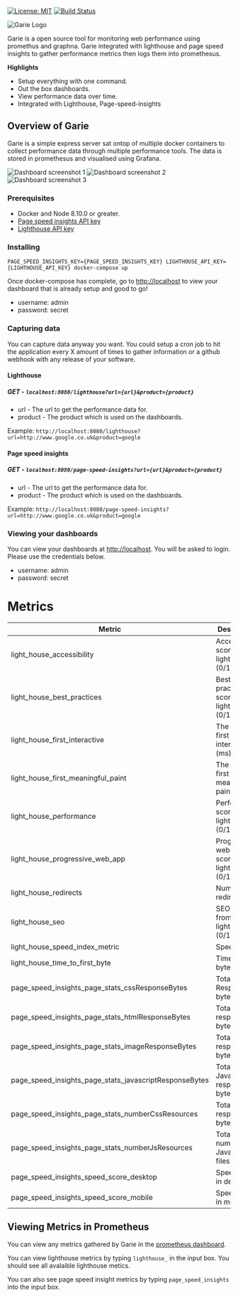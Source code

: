 [![License: MIT](https://img.shields.io/badge/License-MIT-yellow.svg)](https://opensource.org/licenses/MIT)
[![Build
Status](https://travis-ci.org/boyney123/garie.svg?branch=master)](https://travis-ci.org/boyney123/garie)

![Garie Logo](./assets/logo.png)

Garie is a open source tool for monitoring web performance using promethus and graphna. Garie integrated with lighthouse and page speed insights to gather performance metrics then logs them into promethesus.

**Highlights**

* Setup everything with one command.
* Out the box dashboards.
* View performance data over time.
* Integrated with Lighthouse, Page-speed-insights


## Overview of Garie

Garie is a simple express server sat ontop of multiple docker containers to collect performance data through multiple performance tools. The data is stored in promethesus and visualised using Grafana.

![Dashboard screenshot 1](./assets/screen-shot-1.png)
![Dashboard screenshot 2](./assets/screen-shot-2.png)
![Dashboard screenshot 3](./assets/screen-shot-3.png)

### Prerequisites

- Docker and Node 8.10.0 or greater.
- [Page speed insights API key](https://developers.google.com/speed/docs/insights/v4/first-app)
- [Lighthouse API key](https://docs.google.com/forms/d/e/1FAIpQLSdIc3QNIMn7bBMgl2cfxmmo6wGBlUpdLGxjB_ml464t9eCg_A/viewform)

### Installing

```
PAGE_SPEED_INSIGHTS_KEY={PAGE_SPEED_INSIGHTS_KEY} LIGHTHOUSE_API_KEY={LIGHTHOUSE_API_KEY} docker-compose up
```

Once docker-compose has complete, go to [http://localhost](http://localhost) to view your dashboard that is already setup and good to go!

- username: admin
- password: secret

### Capturing data

You can capture data anyway you want. You could setup a cron job to hit the application every X amount of times to gather information or a github webhook with any release of your software.

#### Lighthouse

##### GET - `localhost:8080/lighthouse?url={url}&product={product}`

- url - The url to get the performance data for.
- product - The product which is used on the dashboards.

Example: `http://localhost:8080/lighthouse?url=http://www.google.co.uk&product=google`

#### Page speed insights

##### GET - `localhost:8080/page-speed-insights?url={url}&product={product}`

- url - The url to get the performance data for.
- product - The product which is used on the dashboards.

Example: `http://localhost:8080/page-speed-insights?url=http://www.google.co.uk&product=google`

### Viewing your dashboards

You can view your dashboards at [http://localhost](http://localhost). You will be asked to login. Please use the credentials below.

- username: admin
- password: secret

# Metrics

| Metric                                                 | Description                                       |
|--------------------------------------------------------|---------------------------------------------------|
| light_house_accessibility                              | Accessibility score from lighthouse (0/100).      |
| light_house_best_practices                             | Best practices score from lighthouse (0/100)      |
| light_house_first_interactive                          | The time to first interaction (ms)                |
| light_house_first_meaningful_paint                     | The time to first meaningful paint (ms)           |
| light_house_performance                                | Performance score from lighthouse (0/100)         |
| light_house_progressive_web_app                        | Progressive web app score from lighthouse (0/100) |
| light_house_redirects                                  | Number of redirects                               |
| light_house_seo                                        | SEO Score from lighthouse (0/100)                 |
| light_house_speed_index_metric                         | Speed index                                       |
| light_house_time_to_first_byte                         | Time to first byte (ms)                           |
| page_speed_insights_page_stats_cssResponseBytes        | Total CSS Response in bytes                       |
| page_speed_insights_page_stats_htmlResponseBytes       | Total HTML response in bytes                      |
| page_speed_insights_page_stats_imageResponseBytes      | Total Image response in bytes                     |
| page_speed_insights_page_stats_javascriptResponseBytes | Total JavaScript response in bytes                |
| page_speed_insights_page_stats_numberCssResources      | Total CSS response in bytes                       |
| page_speed_insights_page_stats_numberJsResources       | Total number of JavaScript files                  |
| page_speed_insights_speed_score_desktop                | Speed score in desktop                            |
| page_speed_insights_speed_score_mobile                 | Speed score in mobile                             |
## Viewing Metrics in Prometheus

You can view any metrics gathered by Garie in the [prometheus dashboard](http://localhost:9090/).

You can view lighthouse metrics by typing `lighthouse_` in the input box. You should see all avalaible lighthouse metics.

You can also see page speed insight metrics by typing `page_speed_insights` into the input box.
